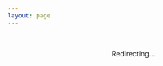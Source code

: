 ```yaml
---
layout: page
---
```


<br>
<p style="text-align: center">Redirecting...</p>
<br>

<script setup>
import {onMounted} from 'vue'
import {inBrowser} from 'vitepress'

onMounted(() => {
  if (inBrowser) {
    window.location.href = 'https://www.xiaohongshu.com/user/profile/63e0dc710000000026012b11'
  }
})
</script>
